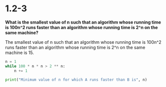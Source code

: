 # 1.2-3
**What is the smallest value of n such that an algorithm whose running time is 100n^2 runs faster than an algorithm whose running time is 2^n on the same machine?**

The smallest value of n such that an algorithm whose running time is 100n^2 runs faster than an algorithm whose running time is 2^n on the same machine is 15.

```python
n = 1
while 100 * n * n > 2 ** n:
    n += 1
    
print("Minimum value of n for which A runs faster than B is", n)
```